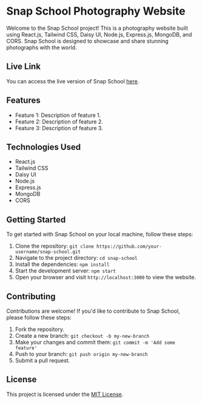 # Snap School Photography Website

Welcome to the Snap School project! This is a photography website built using React.js, Tailwind CSS, Daisy UI, Node.js, Express.js, MongoDB, and CORS. Snap School is designed to showcase and share stunning photographs with the world.

## Live Link

You can access the live version of Snap School [here](https://span-school.web.app/).

## Features

- Feature 1: Description of feature 1.
- Feature 2: Description of feature 2.
- Feature 3: Description of feature 3.

## Technologies Used

- React.js
- Tailwind CSS
- Daisy UI
- Node.js
- Express.js
- MongoDB
- CORS

## Getting Started

To get started with Snap School on your local machine, follow these steps:

1. Clone the repository: `git clone https://github.com/your-username/snap-school.git`
2. Navigate to the project directory: `cd snap-school`
3. Install the dependencies: `npm install`
4. Start the development server: `npm start`
5. Open your browser and visit `http://localhost:3000` to view the website.

## Contributing

Contributions are welcome! If you'd like to contribute to Snap School, please follow these steps:

1. Fork the repository.
2. Create a new branch: `git checkout -b my-new-branch`
3. Make your changes and commit them: `git commit -m 'Add some feature'`
4. Push to your branch: `git push origin my-new-branch`
5. Submit a pull request.

## License

This project is licensed under the [MIT License](LICENSE).

